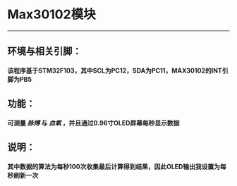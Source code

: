# Max30102模块
---
## 环境与相关引脚：
#### 该程序基于**STM32F103**，其中SCL为PC12，SDA为PC11，MAX30102的INT引脚为PB5
## 功能：
#### 可测量 *脉搏* 与 *血氧* ，并且通过0.96寸OLED屏幕每秒显示数据
## 说明：
#### 其中数据的算法为每秒100次收集最后计算得到结果，因此OLED输出我设置为每秒刷新一次

